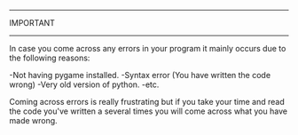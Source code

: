 *******************
IMPORTANT
*******************

In case you come across any errors in your program it mainly occurs due to the following reasons:

-Not having pygame installed.
-Syntax error (You have written the code wrong)
-Very old version of python.
-etc.

Coming across errors is really frustrating but if you take your time and read the code you've written a several times you will come across what you have made wrong.
